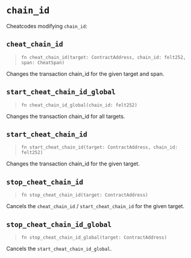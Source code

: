 # `chain_id`

Cheatcodes modifying `chain_id`:

## `cheat_chain_id`
> `fn cheat_chain_id(target: ContractAddress, chain_id: felt252, span: CheatSpan)`

Changes the transaction chain_id for the given target and span.

## `start_cheat_chain_id_global`
> `fn cheat_chain_id_global(chain_id: felt252)`

Changes the transaction chain_id for all targets.

## `start_cheat_chain_id`
> `fn start_cheat_chain_id(target: ContractAddress, chain_id: felt252)`

Changes the transaction chain_id for the given target.

## `stop_cheat_chain_id`
> `fn stop_cheat_chain_id(target: ContractAddress)`

Cancels the `cheat_chain_id` / `start_cheat_chain_id` for the given target.

## `stop_cheat_chain_id_global`
> `fn stop_cheat_chain_id_global(target: ContractAddress)`

Cancels the `start_cheat_chain_id_global`.
